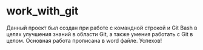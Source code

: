 # work_with_git
Данный проект был создан при работе с командной строкой и Git Bash в целях улучшения знаний в области Git, а также умения работать c Git в целом.
Основная работа прописана в word файле. Успехов!

